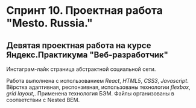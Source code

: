 # Спринт 10. Проектная работа "Mesto. Russia."
## Девятая проектная работа на курсе Яндекс.Практикума "Веб-разработчик"

Инстаграм-лайк страница абстрактной социальной сети.

Работа выполнена с использованием *React*, *HTML5*, *CSS3*, *Javascript*.
Вёрстка адаптивная, респонзивная, использованы технологии *flexbox*, *grid layout*,.
Применена технология БЭМ. Файлы организованы в соответствии с Nested BEM.
